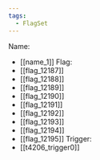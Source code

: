 ```yaml
---
tags:
  - FlagSet
---
```

Name:
- [[name_1]]
Flag:
- [[flag_12187]]
- [[flag_12188]]
- [[flag_12189]]
- [[flag_12190]]
- [[flag_12191]]
- [[flag_12192]]
- [[flag_12193]]
- [[flag_12194]]
- [[flag_12195]]
Trigger:
- [[t4206_trigger0]]
